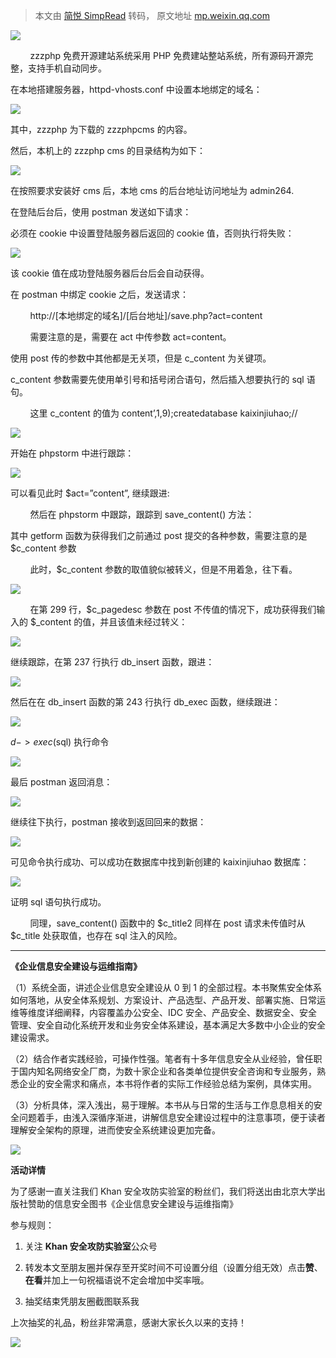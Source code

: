 > 本文由 [简悦 SimpRead](http://ksria.com/simpread/) 转码， 原文地址 [mp.weixin.qq.com](https://mp.weixin.qq.com/s/J7eJYqhHRkODaH13k6pYbQ)

![](https://mmbiz.qpic.cn/mmbiz_png/aPmkR80bcV0ErVseDu7cngicnGa8j78RicHrTFkGiadCmbM3bXLoUV5RpVbd0wC2w5bh2RQ6U1w4rB3Qe2u0PvcUw/640?wx_fmt=png)

        zzzphp 免费开源建站系统采用 PHP 免费建站整站系统，所有源码开源完整，支持手机自动同步。

在本地搭建服务器，httpd-vhosts.conf 中设置本地绑定的域名：

![](https://mmbiz.qpic.cn/mmbiz_png/aPmkR80bcV0ErVseDu7cngicnGa8j78RicfmooLb1rkib7DYx2KicmicRN5xD9f2EWrUWO2ia7IibcbrnAgHgUqLU5mSQ/640?wx_fmt=png)

其中，zzzphp 为下载的 zzzphpcms 的内容。

然后，本机上的 zzzphp cms 的目录结构为如下：

![](https://mmbiz.qpic.cn/mmbiz_png/aPmkR80bcV0ErVseDu7cngicnGa8j78RicTOqM3Tygb2CL7HAxLPSvZjkDwJ2G940acG09DNFfQgx0pJ51YMfpEQ/640?wx_fmt=png)

在按照要求安装好 cms 后，本地 cms 的后台地址访问地址为 admin264.

在登陆后台后，使用 postman 发送如下请求：

必须在 cookie 中设置登陆服务器后返回的 cookie 值，否则执行将失败：

![](https://mmbiz.qpic.cn/mmbiz_png/aPmkR80bcV0ErVseDu7cngicnGa8j78Rice2JI6OSNFu8K3CkaYk8VH2j3hC6xAZQMKy4De56weEelMozBISqQDQ/640?wx_fmt=png)

该 cookie 值在成功登陆服务器后台后会自动获得。

在 postman 中绑定 cookie 之后，发送请求：

        http://[本地绑定的域名]/[后台地址]/save.php?act=content

        需要注意的是，需要在 act 中传参数 act=content。

使用 post 传的参数中其他都是无关项，但是 c_content 为关键项。

c_content 参数需要先使用单引号和括号闭合语句，然后插入想要执行的 sql 语句。

        这里 c_content 的值为 content’,1,9);createdatabase kaixinjiuhao;//

![](https://mmbiz.qpic.cn/mmbiz_png/aPmkR80bcV0ErVseDu7cngicnGa8j78Ricmnt6rIt5skrJOxWTRJm8W3H3JyicKM62dVF2m6ia6yPZvmVobZAtwGGw/640?wx_fmt=png)

开始在 phpstorm 中进行跟踪：

![](https://mmbiz.qpic.cn/mmbiz_png/aPmkR80bcV0ErVseDu7cngicnGa8j78RicjTHuHQibkyLKibYRWMA5bVibGmJibxgt1c8M9zeUmOM9M8mIJvVSrI4rKw/640?wx_fmt=png)

可以看见此时 $act=”content”, 继续跟进:

        然后在 phpstorm 中跟踪，跟踪到 save_content() 方法：

其中 getform 函数为获得我们之前通过 post 提交的各种参数，需要注意的是 $c_content 参数

        此时，$c_content 参数的取值貌似被转义，但是不用着急，往下看。

![](https://mmbiz.qpic.cn/mmbiz_png/aPmkR80bcV0ErVseDu7cngicnGa8j78Ric2wRicznxz2SIq1W1w0KH0c2aCRMvETLpcmMQqOolHnwiatXsb1uuq82g/640?wx_fmt=png)

        在第 299 行，$c_pagedesc 参数在 post 不传值的情况下，成功获得我们输入的 $_content 的值，并且该值未经过转义：

![](https://mmbiz.qpic.cn/mmbiz_png/aPmkR80bcV0ErVseDu7cngicnGa8j78RicoGeGdX4KMCu8H3sf12jepgLemXWxMDs4rW890pnXBVsUPxC96CYtPw/640?wx_fmt=png)

继续跟踪，在第 237 行执行 db_insert 函数，跟进：

![](https://mmbiz.qpic.cn/mmbiz_png/aPmkR80bcV0ErVseDu7cngicnGa8j78RicvSIo3HSUlbtgG9rkc8U2gBjPIt5QojiaEqKrAZmJW8ucCYCEMahoHJg/640?wx_fmt=png)

然后在在 db_insert 函数的第 243 行执行 db_exec 函数，继续跟进：

![](https://mmbiz.qpic.cn/mmbiz_png/aPmkR80bcV0ErVseDu7cngicnGa8j78Ric1FjdEIIPa3nlzoia0wPDZDzoRma4toUNvrxzMqZjhJUA7cRsqSLzRKw/640?wx_fmt=png)

$d->exec($sql) 执行命令

![](https://mmbiz.qpic.cn/mmbiz_png/aPmkR80bcV0ErVseDu7cngicnGa8j78RicgeY6zfuExiahchVbcZHs1HmXnjFyic9N7lI9nVa7iaG1ia2GQOUYXWArmA/640?wx_fmt=png)

最后 postman 返回消息：

![](https://mmbiz.qpic.cn/mmbiz_png/aPmkR80bcV0ErVseDu7cngicnGa8j78Ricz6lcA8VpWYwLFOc2SkbicrBlm0M4icq0L0jbSAeRo0PSwkGrnH6XiaDqQ/640?wx_fmt=png)

继续往下执行，postman 接收到返回回来的数据：

![](https://mmbiz.qpic.cn/mmbiz_png/aPmkR80bcV0ErVseDu7cngicnGa8j78RicQ2lUpxYL4MC2ELqvk0x85YVVibDTibvvd1IdCnmeTlDicSzkfsx8UObuw/640?wx_fmt=png)

可见命令执行成功、可以成功在数据库中找到新创建的 kaixinjiuhao 数据库：

![](https://mmbiz.qpic.cn/mmbiz_png/aPmkR80bcV0ErVseDu7cngicnGa8j78RicaN4AiacfbemibHjDrZBnvDvHiadXibHGubCibgtlYia1Vvl40Qs0KumFOnvA/640?wx_fmt=png)

证明 sql 语句执行成功。

        同理，save_content() 函数中的 $c_title2 同样在 post 请求未传值时从 $c_title 处获取值，也存在 sql 注入的风险。

------------------------------------------------------------------------------  

**《企业信息安全建设与运维指南》**

（1）系统全面，讲述企业信息安全建设从 0 到 1 的全部过程。本书聚焦安全体系如何落地，从安全体系规划、方案设计、产品选型、产品开发、部署实施、日常运维等维度详细阐释，内容覆盖办公安全、IDC 安全、产品安全、数据安全、安全管理、安全自动化系统开发和业务安全体系建设，基本满足大多数中小企业的安全建设需求。

（2）结合作者实践经验，可操作性强。笔者有十多年信息安全从业经验，曾任职于国内知名网络安全厂商，为数十家企业和各类单位提供安全咨询和专业服务，熟悉企业的安全需求和痛点，本书将作者的实际工作经验总结为案例，具体实用。

（3）分析具体，深入浅出，易于理解。本书从与日常的生活与工作息息相关的安全问题着手，由浅入深循序渐进，讲解信息安全建设过程中的注意事项，便于读者理解安全架构的原理，进而使安全系统建设更加完备。

![](https://mmbiz.qpic.cn/mmbiz_png/aPmkR80bcV0ErVseDu7cngicnGa8j78RicA9boic1Yp2MFsp1cia66a1lL1GnEUtIkATBbGxMpibnYtOjzmWaJj5ANw/640?wx_fmt=png)

**活动详情**

为了感谢一直关注我们 Khan 安全攻防实验室的粉丝们，我们将送出由北京大学出版社赞助的信息安全图书《企业信息安全建设与运维指南》

参与规则：

1. 关注 **Khan 安全攻防实验室**公众号  

2. 转发本文至朋友圈并保存至开奖时间不可设置分组（设置分组无效）点击**赞**、**在看**并加上一句祝福语说不定会增加中奖率哦。  

3. 抽奖结束凭朋友圈截图联系我  

上次抽奖的礼品，粉丝非常满意，感谢大家长久以来的支持！

![](https://mmbiz.qpic.cn/mmbiz_png/aPmkR80bcV0ErVseDu7cngicnGa8j78Ric5GAB1VkdSLTxFQUic8hr2mgltGeKzS5iaVu6ZmTt4DUWDhr2MknVqDKg/640?wx_fmt=png)